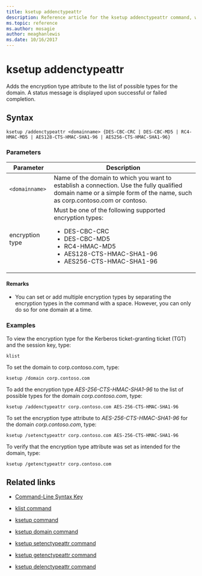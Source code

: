 ```yaml
---
title: ksetup addenctypeattr
description: Reference article for the ksetup addenctypeattr command, which adds the encryption type attribute to the list of possible types for the domain.
ms.topic: reference
ms.author: mosagie
author: meaghanlewis
ms.date: 10/16/2017
---
```



# ksetup addenctypeattr

Adds the encryption type attribute to the list of possible types for the domain. A status message is displayed upon successful or failed completion.

## Syntax

```
ksetup /addenctypeattr <domainname> {DES-CBC-CRC | DES-CBC-MD5 | RC4-HMAC-MD5 | AES128-CTS-HMAC-SHA1-96 | AES256-CTS-HMAC-SHA1-96}
```

### Parameters

| Parameter | Description |
| --------- | ----------- |
| `<domainname>` | Name of the domain to which you want to establish a connection. Use the fully qualified domain name or a simple form of the name, such as corp.contoso.com or contoso. |
| encryption type | Must be one of the following supported encryption types:<ul><li>DES-CBC-CRC</li><li>DES-CBC-MD5</li><li>RC4-HMAC-MD5</li><li>AES128-CTS-HMAC-SHA1-96</li><li>AES256-CTS-HMAC-SHA1-96</li></ul> |

#### Remarks

- You can set or add multiple encryption types by separating the encryption types in the command with a space. However, you can only do so for one domain at a time.

### Examples

To view the encryption type for the Kerberos ticket-granting ticket (TGT) and the session key, type:

```
klist
```

To set the domain to corp.contoso.com, type:

```
ksetup /domain corp.contoso.com
```

To add the encryption type *AES-256-CTS-HMAC-SHA1-96* to the list of possible types for the domain *corp.contoso.com*, type:

```
ksetup /addenctypeattr corp.contoso.com AES-256-CTS-HMAC-SHA1-96
```

To set the encryption type attribute to *AES-256-CTS-HMAC-SHA1-96* for the domain *corp.contoso.com*, type:

```
ksetup /setenctypeattr corp.contoso.com AES-256-CTS-HMAC-SHA1-96
```

To verify that the encryption type attribute was set as intended for the domain, type:

```
ksetup /getenctypeattr corp.contoso.com
```

## Related links

- [Command-Line Syntax Key](command-line-syntax-key.md)

- [klist command](klist.md)

- [ksetup command](ksetup.md)

- [ksetup domain command](ksetup-domain.md)

- [ksetup setenctypeattr command](ksetup-setenctypeattr.md)

- [ksetup getenctypeattr command](ksetup-getenctypeattr.md)

- [ksetup delenctypeattr command](ksetup-delenctypeattr.md)
